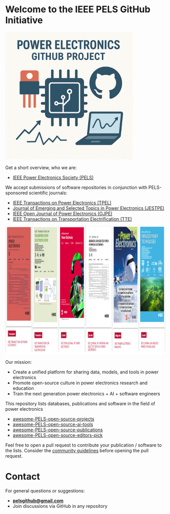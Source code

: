 # Welcome to the IEEE PELS GitHub Initiative
<img src="logo.png" height="400">

Get a short overview, who we are:
 * [IEEE Power Electronics Society (PELS)](https://www.ieee-pels.org/)

We accept submissions of software repositories in conjunction with PELS-sponsored scientific journals:
 * [IEEE Transactions on Power Electronics (TPEL)](https://www.ieee-pels.org/publications/transactions-on-power-electronics/)
 * [Journal of Emerging and Selected Topics in Power Electronics (JESTPE)](https://www.ieee-pels.org/publications/journal-of-emerging-and-selected-topics-in-power-electronics/)
 * [IEEE Open Journal of Power Electronics (OJPE)](https://www.ieee-pels.org/publications/open-journal-of-power-electronics/)
 * [IEEE Transactions on Transportation Electrification (TTE)](https://www.ieee-pels.org/publications/transactions-on-transportation-electrification/)
<img src="pelspubs.png" height="400">

Our mission: 
 * Create a unified platform for sharing data, models, and tools in power electronics
 * Promote open-source culture in power electronics research and education
 * Train the next generation power electronics + AI + software engineers

This repository lists databases, publications and software in the field of power electronics
 * [awesome-PELS-open-source-projects](https://github.com/IEEE-PELS/awesome-open-source-power-electronics)
 * [awesome-PELS-open-source-ai-tools](https://github.com/IEEE-PELS/awesome-PELS-open-source-ai-tools)
 * [awesome-PELS-open-source-publications](https://github.com/IEEE-PELS/awesome-PELS-open-source-publications)
 * [awesome-PELS-open-source-editors-pick](https://github.com/IEEE-PELS/awesome-PELS-open-source-editors-pick)

Feel free to open a pull request to contribute your publication / software to the lists. Consider the [community guidelines](https://github.com/IEEE-PELS/community-guidelines) before opening the pull request.

# Contact

For general questions or suggestions:
- **pelsgithub@gmail.com**
- Join discussions via GitHub in any repository
